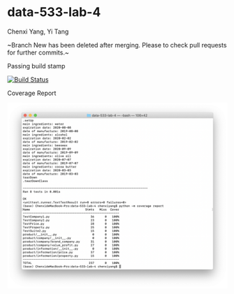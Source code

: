# data-533-lab-4

Chenxi Yang, Yi Tang

~Branch New has been deleted after merging. Please to check pull requests for further commits.~

Passing build stamp

[![Build Status](https://travis-ci.com/yitang310/data-533-lab-4.svg?token=Mv9WsvdrzKp9yjHtk1du&branch=master)](https://travis-ci.com/yitang310/data-533-lab-4)

Coverage Report

![Coverage Report](Coverage_Report.png)
